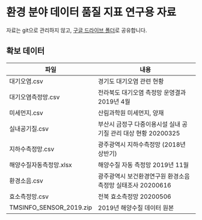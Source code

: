 환경 분야 데이터 품질 지표 연구용 자료
============================

자료는 git으로 관리하지 않고, [구글 드라이브 폴더](https://drive.google.com/drive/folders/15-z-NWTicGJeEkYsbKUXaoBcwZJT9IKC?usp=sharing)로 공유합니다.

확보 데이터
-------------

파일 | 내용
---|---
 대기오염.csv | 경기도 대기오염 관련 현황 
 대기오염측정망.csv | 전라북도 대기오염 측정망 운영결과 2019년 4월 
 미세먼지.csv | 산림과학원 미세먼지, 양재 
 실내공기질.csv | 부산시 금정구 다중이용시설 실내 공기질 관리 대상 현황 20200325 
 지하수측정망.csv | 광주광역시 지하수측정망 (2018년 상반기) 
 해양수질자동측정망.xlsx | 해양수질 자동 측정망 2019년 11월
 환경소음.csv | 광주광역시 보건환경연구원 환경소음측정망 실태조사 20200616 
 효소측정망.csv | 전북 효소측정망 20200506 
 TMSINFO_SENSOR_2019.zip | 2019년 해양수질 데이터 원본

